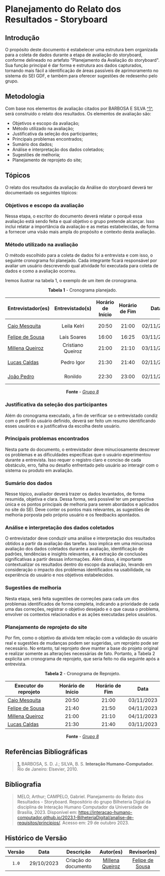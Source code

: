# Planejamento do Relato dos Resultados - Storyboard

## Introdução

O propósito deste documento é estabelecer uma estrutura bem organizada para a coleta de dados durante a etapa de avaliação do storyboard, conforme delineado no artefato "Planejamento da Avaliação do storyboard". Sua função principal é dar forma e estrutura aos dados capturados, tornando mais fácil a identificação de áreas passíveis de aprimoramento no sistema do SEI GDF, e também para oferecer sugestões de redesenho pelo grupo. 

## Metodologia

Com base nos elementos de avaliação citados por BARBOSA E SILVA <a id="anchor_1" href="#REF1">^1^</a>, será construído o relato dos resultados. Os elementos de avaliação são:

- Objetivos e escopo da avaliação;
- Método utilizado na avaliação;
- Justificativa da seleção dos participantes;
- Principais problemas encontrados;
- Sumário dos dados;
- Análise e interpretação dos dados coletados;
- Sugestões de melhoria;
- Planejamento de reprojeto do site;

## Tópicos

O relato dos resultados da avaliação da Análise do storyboard deverá ter documentado os seguintes tópicos:

### Objetivos e escopo da avaliação

Nessa etapa, o escritor do documento deverá relatar o porquê essa avaliação está sendo feita e qual objetivo o grupo pretende alcançar. Isso inclui relatar a importância da avaliação e as metas estabelecidas, de forma a fornecer uma visão mais ampla do propósito e contexto desta avaliação.

### Método utilizado na avaliação

O método escolhido para a coleta de dados foi a entrevista e com isso, o seguinte cronograma foi planejado. Cada integrante ficará responsável por avaliar um usuário descrevendo qual atividade foi executada para coleta de dados e como a avaliação ocorreu.

Iremos ilustrar na tabela 1, o exemplo de um item de cronograma.

<center>

**Tabela 1** - Cronograma planejado.

| Entrevistador(es) | Entrevistado(s) | Horário de Início | Horário de Fim | Data | Local |
| ---------------------------------------------- | :-------------: | :---------------: | :------------: | :--------: | :---------------------: |
| [Caio Mesquita](https://github.com/Caiomesvie) | Leila Kelri | 20:50 | 21:00 | 02/11/2023 | Plataforma Google Meet |
| [Felipe de Sousa](https://github.com/fsousac) | Laís Soares | 16:00 | 16:25 | 03/11/2023 | Pessoalmente |
| [Millena Queiroz](https://github.com/MillenaQueiroz) | Cristiano Queiroz | 21:00 | 21:10 | 03/11/2023 | Plataforma Discord |
| [Lucas Caldas](https://github.com/lucascaldasb) | Pedro Igor | 21:30 | 21:40 | 02/11/2023 | Plataforma Google Meet |
|  [João Pedro](https://github.com/JoosPerro) | Ronildo  |       22:30       |    23:00      | 02/11/2023 | Plataforma Discord |

**Fonte** - _[Grupo 8](https://interacao-humano-computador.github.io/2023.2-SEI-GDF/#/README)_

</center>

### Justificativa da seleção dos participantes

Além do cronograma executado, a fim de verificar se o entrevistado condiz com o perfil do usuário definido, deverá ser feito um resumo identificando esses usuários e a justificativa da escolha deste usuário.

### Principais problemas encontrados

Nesta parte do documento, o entrevistador deve minuciosamente descrever os problemas e as dificuldades específicas que o usuário experimentou durante a entrevista. Isso requer o registro claro e conciso de cada obstáculo, erro, falha ou desafio enfrentado pelo usuário ao interagir com o sistema ou produto em avaliação.

### Sumário dos dados

Nesse tópico, avaliador deverá trazer os dados levantados, de forma resumida, objetiva e clara. Dessa forma, será possível ter um perspectiva única e os pontos principais de melhoria para serem abordados e aplicados no site do SEI. Deve conter os pontos mais relevantes, as sugestões de melhoria porposta pelo próprio usuário e os feedbacks apontados.

### Análise e interpretação dos dados coletados

O entrevistador deve conduzir uma análise e interpretação dos resultados obtidos a partir da avaliação das tarefas. Isso implica em uma minuciosa avaliação dos dados coletados durante a avaliação, identificação de padrões, tendências e insights relevantes, e a extração de conclusões significativas a partir dessas informações. Além disso, é importante contextualizar os resultados dentro do escopo da avaliação, levando em consideração o impacto dos problemas identificados na usabilidade, na experiência do usuário e nos objetivos estabelecidos.

### Sugestões de melhoria

Nesta etapa, será feita sugestões de correções para cada um dos problemas identificados de forma completa, indicando a prioridade de cada uma das correções, registrar o objetivo desejado e o que causa o problema, envolver os contextos relacionados e as ações executadas pelos usuários.

### Planejamento de reprojeto do site

Por fim, como o objetivo da ativida tem relação com a validação do usuário real e sugestões de mudanças podem ser sugeridas, um reprojeto pode ser necessário. No entanto, tal reprojeto deve manter a base do projeto original e realizar somente as alterações necessárias de fato. Portanto, a Tabela 2 explicita um cronograma de reprojeto, que seria feito no dia seguinte após a entrevista.

<center>

**Tabela 2** - Cronograma de Reprojeto.

| Executor do reprojeto | Horário de Início | Horário de Fim | Data |
| ---------------------------------------------- | :-------------: | :---------------: | :------------: |
| [Caio Mesquita](https://github.com/Caiomesvie) | 20:50 | 21:00 | 03/11/2023 | 
| [Felipe de Sousa](https://github.com/fsousac) | 21:40 | 21:50 | 04/11/2023 | 
| [Millena Queiroz](https://github.com/MillenaQueiroz) | 21:00 | 21:10 | 04/11/2023 | 
| [Lucas Caldas](https://github.com/lucascaldasb) | 21:30 | 21:40 | 03/11/2023 |

**Fonte** - _[Grupo 8](https://interacao-humano-computador.github.io/2023.2-SEI-GDF/#/README)_

</center>

## Referências Bibliográficas

> <a id="REF1" href="#anchor_1">1.</a> BARBOSA, S. D. J.; SILVA, B. S. **Interação Humano-Computador.** Rio de Janeiro: Elsevier, 2010.

## Bibliografia

> MELO, Arthur; CAMPELO, Gabriel. Planejamento do Relato dos Resultados - Storyboard. Repositório do grupo Bilheteria Digial da disciplina de Interação Humano Computador da Universidade de Brasília, 2023. Disponível em: <https://interacao-humano-computador.github.io/2023.1-BilheteriaDigital/analise-de-requisitos/principios/>. Acesso em: 29 de outubro 2023.

## Histórico de Versão

| Versão | Data | Descrição | Autor(es) | Revisor(es) |
| :----: | :--------: | :-----------------------------------------------------: | :--------------: | :-----------: |
| `1.0` | 29/10/2023 | Criação do documento | [Millena Queiroz](https://github.com/MillenaQueiroz) | [Felipe de Sousa](https://github.com/fsousac) |
